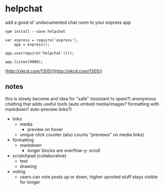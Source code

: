 # helpchat

add a good ol' undocumented chat room to your express app

```
npm install --save helpchat
```

```
var express = require('express'),
    app = express();

app.use(require('helpchat')());

app.listen(9000);
```

[http://xkcd.com/1305/](http://xkcd.com/1305/)


## notes

this is slowly become and idea for "safe" (resistant to spam?) anonymous chatting that adds useful tools (auto embed media/images? formatting with markdown? auto-preview links?)

* links
	* media
		* preview on hover
	* unique click counter (also counts "previews" on media links)
* formatting
	* markdown
		* longer blocks are overflow-y: scroll
* scratchpad (collaborative)
	* text
	* drawing
* voting
	* users can vote posts up or down, higher upvoted stuff stays visible for longer